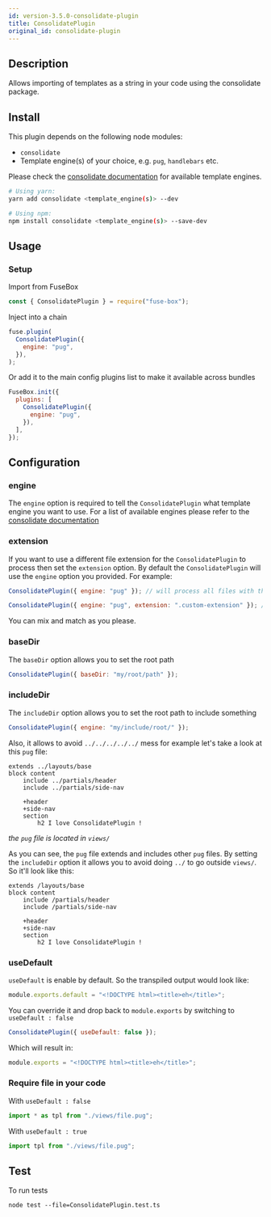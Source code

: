 ```yaml
---
id: version-3.5.0-consolidate-plugin
title: ConsolidatePlugin
original_id: consolidate-plugin
---
```


## Description

Allows importing of templates as a string in your code using the consolidate
package.

## Install

This plugin depends on the following node modules:

- `consolidate`
- Template engine(s) of your choice, e.g. `pug`, `handlebars` etc.

Please check the
[consolidate documentation](https://github.com/tj/consolidate.js) for available
template engines.

```bash
# Using yarn:
yarn add consolidate <template_engine(s)> --dev

# Using npm:
npm install consolidate <template_engine(s)> --save-dev
```

## Usage

### Setup

Import from FuseBox

```js
const { ConsolidatePlugin } = require("fuse-box");
```

Inject into a chain

```js
fuse.plugin(
  ConsolidatePlugin({
    engine: "pug",
  }),
);
```

Or add it to the main config plugins list to make it available across bundles

```js
FuseBox.init({
  plugins: [
    ConsolidatePlugin({
      engine: "pug",
    }),
  ],
});
```

## Configuration

### engine

The `engine` option is required to tell the `ConsolidatePlugin` what template
engine you want to use. For a list of available engines please refer to the
[consolidate documentation](https://github.com/tj/consolidate.js)

### extension

If you want to use a different file extension for the `ConsolidatePlugin` to
process then set the `extension` option. By default the `ConsolidatePlugin` will
use the `engine` option you provided. For example:

```js
ConsolidatePlugin({ engine: "pug" }); // will process all files with the extension `.pug` using the `pug` template engine
```

```js
ConsolidatePlugin({ engine: "pug", extension: ".custom-extension" }); // will process all files with the extension `.custom-extension` using the `pug` template engine
```

You can mix and match as you please.

### baseDir

The `baseDir` option allows you to set the root path

```js
ConsolidatePlugin({ baseDir: "my/root/path" });
```

### includeDir

The `includeDir` option allows you to set the root path to include something

```js
ConsolidatePlugin({ engine: "my/include/root/" });
```

Also, it allows to avoid `../../../../../` mess for example let's take a look at
this `pug` file:

```pug
extends ../layouts/base
block content
	include ../partials/header
	include ../partials/side-nav

	+header
	+side-nav
	section
		h2 I love ConsolidatePlugin !
```

_the `pug` file is located in `views/`_

As you can see, the `pug` file extends and includes other `pug` files. By
setting the `includeDir` option it allows you to avoid doing `../` to go outside
`views/`. So it'll look like this:

```pug
extends /layouts/base
block content
	include /partials/header
	include /partials/side-nav

	+header
	+side-nav
	section
		h2 I love ConsolidatePlugin !
```

### useDefault

`useDefault` is enable by default. So the transpiled output would look like:

```js
module.exports.default = "<!DOCTYPE html><title>eh</title>";
```

You can override it and drop back to `module.exports` by switching to
`useDefault : false`

```js
ConsolidatePlugin({ useDefault: false });
```

Which will result in:

```js
module.exports = "<!DOCTYPE html><title>eh</title>";
```

### Require file in your code

With `useDefault : false`

```js
import * as tpl from "./views/file.pug";
```

With `useDefault : true`

```js
import tpl from "./views/file.pug";
```

## Test

To run tests

```
node test --file=ConsolidatePlugin.test.ts
```
